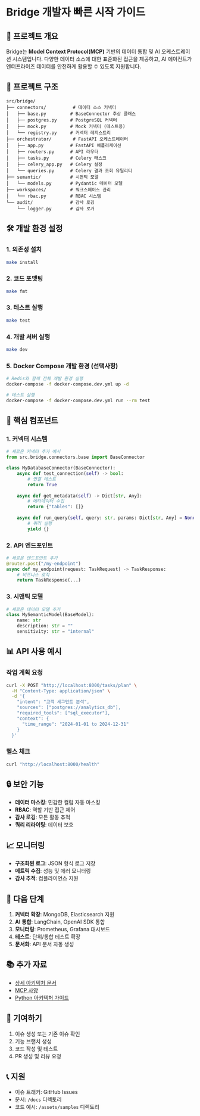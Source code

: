 # Bridge 개발자 빠른 시작 가이드

## 🚀 프로젝트 개요

Bridge는 **Model Context Protocol(MCP)** 기반의 데이터 통합 및 AI 오케스트레이션 시스템입니다. 다양한 데이터 소스에 대한 표준화된 접근을 제공하고, AI 에이전트가 엔터프라이즈 데이터를 안전하게 활용할 수 있도록 지원합니다.

## 📁 프로젝트 구조

```
src/bridge/
├── connectors/          # 데이터 소스 커넥터
│   ├── base.py         # BaseConnector 추상 클래스
│   ├── postgres.py     # PostgreSQL 커넥터
│   ├── mock.py         # Mock 커넥터 (테스트용)
│   └── registry.py     # 커넥터 레지스트리
├── orchestrator/        # FastAPI 오케스트레이터
│   ├── app.py          # FastAPI 애플리케이션
│   ├── routers.py      # API 라우터
│   ├── tasks.py        # Celery 태스크
│   ├── celery_app.py   # Celery 설정
│   └── queries.py      # Celery 결과 조회 유틸리티
├── semantic/           # 시맨틱 모델
│   └── models.py       # Pydantic 데이터 모델
├── workspaces/         # 워크스페이스 관리
│   └── rbac.py         # RBAC 시스템
└── audit/              # 감사 로깅
    └── logger.py       # 감사 로거
```

## 🛠️ 개발 환경 설정

### 1. 의존성 설치
```bash
make install
```

### 2. 코드 포맷팅
```bash
make fmt
```

### 3. 테스트 실행
```bash
make test
```

### 4. 개발 서버 실행
```bash
make dev
```

### 5. Docker Compose 개발 환경 (선택사항)
```bash
# Redis와 함께 전체 개발 환경 실행
docker-compose -f docker-compose.dev.yml up -d

# 테스트 실행
docker-compose -f docker-compose.dev.yml run --rm test
```

## 🔧 핵심 컴포넌트

### 1. 커넥터 시스템
```python
# 새로운 커넥터 추가 예시
from src.bridge.connectors.base import BaseConnector

class MyDatabaseConnector(BaseConnector):
    async def test_connection(self) -> bool:
        # 연결 테스트
        return True
    
    async def get_metadata(self) -> Dict[str, Any]:
        # 메타데이터 수집
        return {"tables": []}
    
    async def run_query(self, query: str, params: Dict[str, Any] = None):
        # 쿼리 실행
        yield {}
```

### 2. API 엔드포인트
```python
# 새로운 엔드포인트 추가
@router.post("/my-endpoint")
async def my_endpoint(request: TaskRequest) -> TaskResponse:
    # 비즈니스 로직
    return TaskResponse(...)
```

### 3. 시맨틱 모델
```python
# 새로운 데이터 모델 추가
class MySemanticModel(BaseModel):
    name: str
    description: str = ""
    sensitivity: str = "internal"
```

## 📊 API 사용 예시

### 작업 계획 요청
```bash
curl -X POST "http://localhost:8000/tasks/plan" \
  -H "Content-Type: application/json" \
  -d '{
    "intent": "고객 세그먼트 분석",
    "sources": ["postgres://analytics_db"],
    "required_tools": ["sql_executor"],
    "context": {
      "time_range": "2024-01-01 to 2024-12-31"
    }
  }'
```

### 헬스 체크
```bash
curl "http://localhost:8000/health"
```

## 🔒 보안 기능

- **데이터 마스킹**: 민감한 컬럼 자동 마스킹
- **RBAC**: 역할 기반 접근 제어
- **감사 로깅**: 모든 활동 추적
- **쿼리 리라이팅**: 데이터 보호

## 📈 모니터링

- **구조화된 로그**: JSON 형식 로그 저장
- **메트릭 수집**: 성능 및 에러 모니터링
- **감사 추적**: 컴플라이언스 지원

## 🚀 다음 단계

1. **커넥터 확장**: MongoDB, Elasticsearch 지원
2. **AI 통합**: LangChain, OpenAI SDK 통합
3. **모니터링**: Prometheus, Grafana 대시보드
4. **테스트**: 단위/통합 테스트 확장
5. **문서화**: API 문서 자동 생성

## 📚 추가 자료

- [상세 아키텍처 문서](./bridge-system-architecture.md)
- [MCP 사양](./bridge-model-context-protocol.md)
- [Python 아키텍처 가이드](./python-architecture-tech-stack.md)

## 🤝 기여하기

1. 이슈 생성 또는 기존 이슈 확인
2. 기능 브랜치 생성
3. 코드 작성 및 테스트
4. PR 생성 및 리뷰 요청

## 📞 지원

- 이슈 트래커: GitHub Issues
- 문서: `/docs` 디렉토리
- 코드 예시: `/assets/samples` 디렉토리
